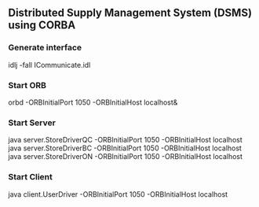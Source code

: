 ## Distributed Supply Management System (DSMS) using CORBA

### Generate interface
idlj -fall ICommunicate.idl

### Start ORB
orbd -ORBInitialPort 1050 -ORBInitialHost localhost&

### Start Server
java server.StoreDriverQC -ORBInitialPort 1050 -ORBInitialHost localhost
java server.StoreDriverBC -ORBInitialPort 1050 -ORBInitialHost localhost
java server.StoreDriverON -ORBInitialPort 1050 -ORBInitialHost localhost

### Start Client
java client.UserDriver -ORBInitialPort 1050 -ORBInitialHost localhost
